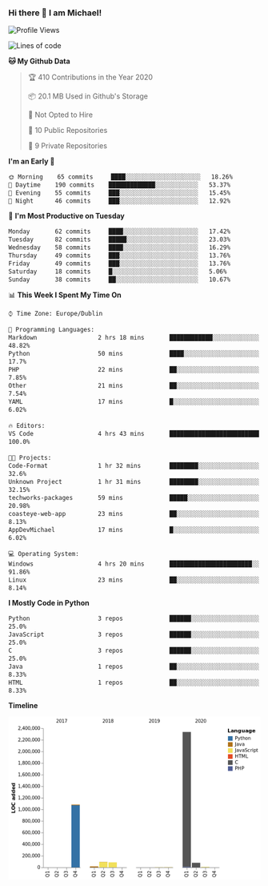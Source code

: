 ### Hi there 👋 I am Michael!

<!--START_SECTION:waka-->
![Profile Views](http://img.shields.io/badge/Profile%20Views-113-blue)

![Lines of code](https://img.shields.io/badge/From%20Hello%20World%20I%27ve%20Written-10.1%20million%20lines%20of%20code-blue)

**🐱 My Github Data** 

> 🏆 410 Contributions in the Year 2020
 > 
> 📦 20.1 MB Used in Github's Storage 
 > 
> 🚫 Not Opted to Hire
 > 
> 📜 10 Public Repositories
 > 
> 🔑 9 Private Repositories 

**I'm an Early 🐤** 

```text
🌞 Morning    65 commits     ████░░░░░░░░░░░░░░░░░░░░░   18.26% 
🌆 Daytime    190 commits    █████████████░░░░░░░░░░░░   53.37% 
🌃 Evening    55 commits     ███░░░░░░░░░░░░░░░░░░░░░░   15.45% 
🌙 Night      46 commits     ███░░░░░░░░░░░░░░░░░░░░░░   12.92%

```
📅 **I'm Most Productive on Tuesday** 

```text
Monday       62 commits     ████░░░░░░░░░░░░░░░░░░░░░   17.42% 
Tuesday      82 commits     █████░░░░░░░░░░░░░░░░░░░░   23.03% 
Wednesday    58 commits     ████░░░░░░░░░░░░░░░░░░░░░   16.29% 
Thursday     49 commits     ███░░░░░░░░░░░░░░░░░░░░░░   13.76% 
Friday       49 commits     ███░░░░░░░░░░░░░░░░░░░░░░   13.76% 
Saturday     18 commits     █░░░░░░░░░░░░░░░░░░░░░░░░   5.06% 
Sunday       38 commits     ██░░░░░░░░░░░░░░░░░░░░░░░   10.67%

```


📊 **This Week I Spent My Time On** 

```text
⌚︎ Time Zone: Europe/Dublin

💬 Programming Languages: 
Markdown                 2 hrs 18 mins       ████████████░░░░░░░░░░░░░   48.82% 
Python                   50 mins             ████░░░░░░░░░░░░░░░░░░░░░   17.7% 
PHP                      22 mins             ██░░░░░░░░░░░░░░░░░░░░░░░   7.85% 
Other                    21 mins             ██░░░░░░░░░░░░░░░░░░░░░░░   7.54% 
YAML                     17 mins             █░░░░░░░░░░░░░░░░░░░░░░░░   6.02%

🔥 Editors: 
VS Code                  4 hrs 43 mins       █████████████████████████   100.0%

🐱‍💻 Projects: 
Code-Format              1 hr 32 mins        ████████░░░░░░░░░░░░░░░░░   32.6% 
Unknown Project          1 hr 31 mins        ████████░░░░░░░░░░░░░░░░░   32.15% 
techworks-packages       59 mins             █████░░░░░░░░░░░░░░░░░░░░   20.98% 
coasteye-web-app         23 mins             ██░░░░░░░░░░░░░░░░░░░░░░░   8.13% 
AppDevMichael            17 mins             █░░░░░░░░░░░░░░░░░░░░░░░░   6.02%

💻 Operating System: 
Windows                  4 hrs 20 mins       ███████████████████████░░   91.86% 
Linux                    23 mins             ██░░░░░░░░░░░░░░░░░░░░░░░   8.14%

```

**I Mostly Code in Python** 

```text
Python                   3 repos             ██████░░░░░░░░░░░░░░░░░░░   25.0% 
JavaScript               3 repos             ██████░░░░░░░░░░░░░░░░░░░   25.0% 
C                        3 repos             ██████░░░░░░░░░░░░░░░░░░░   25.0% 
Java                     1 repos             ██░░░░░░░░░░░░░░░░░░░░░░░   8.33% 
HTML                     1 repos             ██░░░░░░░░░░░░░░░░░░░░░░░   8.33%

```


**Timeline**

![Chart not found](https://github.com/AppDevMichael/AppDevMichael/blob/master/charts/bar_graph.png) 


<!--END_SECTION:waka-->

